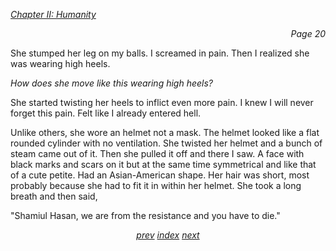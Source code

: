 <p><i><u>Chapter II: Humanity</u></i><p>
<p align="right"><i>Page 20</i></p>

She stumped her leg on my balls. I screamed in pain. Then I
realized she was wearing high heels.

*How does she move like this wearing high heels?*

She started twisting her heels to inflict even more pain. I knew
I will never forget this pain. Felt like I already entered
hell.

Unlike others, she wore an helmet not a mask. The helmet looked like a
flat rounded cylinder with no ventilation. She twisted her
helmet and a bunch of steam came out of it. Then she pulled it
off and there I saw. A face with black marks and scars on it but at
the same time symmetrical and like that of a cute petite.
Had an Asian-American shape. Her hair was short, most
probably because she had to fit it in within her helmet. She
took a long breath and then said,

"Shamiul Hasan, we are from the resistance and you have to die."

<p align="center">
    <i>
        <a href="vol_1_page_19.html">prev</a>
        <a href="./index.html">index</a>
        <a href="vol_1_page_21.html">next</a>
    </i>
</p>
